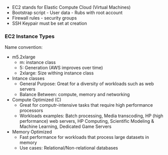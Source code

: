 - EC2 stands for Elastic Compute Cloud (Virtual Machines)
- Bootstrap script - User data - Rubs with root account
- Firewall rules - security groups
- SSH Keypair must be set at creation

### EC2 Instance Types
Name convention:
- m5.2xlarge
	- m: instance class
	- 5: Generation (AWS improves over time)
	- 2xlarge: Size withing instance class
- Intance classes
	- General Purpose: Great for a diversity of workloads such as web servers
	- Balance Between: compute, memory and networking
- Compute Optimized (C)
	- Great for computr-intensive tasks that require high performance processors
	- Workloads examples: Batch processing, Media transcoding, HP (high performance) web servers, HP Computing, Scientific Modeling & Machine Learning, Dedicated Game Servers
- Memory Optimized
	- Fast performance for workloads that process large datasets in memory
	- Use cases: Relational/Non-relational databases